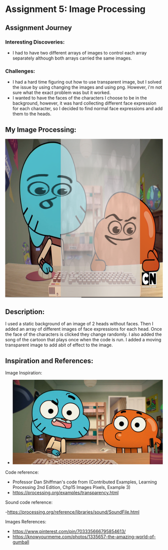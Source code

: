 # Assignment 5: Image Processing

## Assignment Journey

### Interesting Discoveries:
- I had to have two different arrays of images to control each array separately although both arrays carried the same images.

### Challenges:
- I had a hard time figuring out how to use transparent image, but I solved the issue by using changing the images and using png. However, i'm not sure what the exact problem was but it worked.
- I wanted to have the faces of the characters I choose to be in the background, however, it was hard collecting different face expression for each character, so I decided to find normal face expressions and add them to the heads.

## My Image Processing:

![](Image1.jpg)

## Description:
I used a static background of an image of 2 heads without faces. Then I added an array of different images of face expressions for each head. Once the face of the characters is clicked they change randomly. I also added the song of the cartoon that plays once when the code is run. I added a moving transparent image to add abit of effect to the image.

## Inspiration and References:

Image Inspiration: 

- ![](Image.jpg)

Code reference: 

- Professor Dan Shiffman's code from (Contributed Examples, Learning Processing 2nd Edition, Chp15 Images Pixels, Example 3)
- https://processing.org/examples/transparency.html

Sound code reference:

-https://processing.org/reference/libraries/sound/SoundFile.html

Images References:

- https://www.pinterest.com/pin/703335666795854613/
- https://knowyourmeme.com/photos/1335657-the-amazing-world-of-gumball

